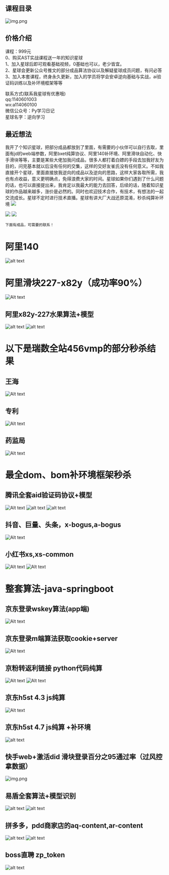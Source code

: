 


## 课程目录
![img.png](image100.png)

## 价格介绍
课程：999元<br>
0、购买AST实战课程送一年的知识星球 <br>
1、加入星球后即可观看基础视频，0基础也可以，老少皆宜。<br>
2、星球会更新公众号推文的部分成品算法协议以及解疑星球成员问题，有问必答<br>
3、加入本套课程，终身永久更新，加入的学员将学会安卓逆向基础与实战，ai验证码训练以及补环境框架等等<br>


联系方式(联系我星球有优惠哦)<br>
qq:1140601003<br>
wx:a114060100<br>
微信公众号：Py学习日记<br>
星球名字：逆向学习<br>

## 最近想法
我开了个知识星球，把部分成品都放到了里面，有需要的小伙伴可以自行去取，里面有jd的web端参数，阿里bxet纯算协议、阿里140补环境、阿里滑块自动化、快手滑块等等，主要是某些大佬加我问成品，很多人都打着白嫖的手段去加我好友为目的，问完基本就以后没有任何的交集，这样的交好友雀氏没有任何意义。不如我直接开个星球，里面直接放我逆向的成品以及逆向的思路，这样大家各取所需，我也有点收益，意义更明确点，免得浪费大家的时间。星球如果你们遇到了什么问题的话，也可以直接提出来，我肯定以我最大的能力去回答，后续的话，随着知识星球的作品越来越多，涨价是必然的。同时也欢迎技术合作，有技术，有想法的一起交流成长。星球不定时进行技术直播。星球有讲大厂大战还原混淆，秒杀纯算补环境
![](image2.png)

![](https://demo-1305722691.cos.ap-nanjing.myqcloud.com/imgs/202404151613071.png)
![](https://demo-1305722691.cos.ap-nanjing.myqcloud.com/imgs/202404151603117.png)




```
下面有成品，可需要的联系！
```
# 阿里140
![alt text](image-25.png)

# 阿里滑块227-x82y（成功率90%）
![Alt text](image.png)

## 阿里x82y-227水果算法+模型
![alt text](image-17.png)
![alt text](image-14.png)

# 以下是瑞数全站456vmp的部分秒杀结果
## 王海
![Alt text](image-1.png)
## 专利
![Alt text](image-2.png)
## 药监局
![Alt text](image-3.png)



# 最全dom、bom补环境框架秒杀
## 腾讯全套aid验证码协议+模型
![Alt text](image-4.png)
![alt text](image-16.png)
![alt text](image-15.png)


## 抖音、巨量、头条，x-bogus,a-bogus

![Alt text](image-6.png)

## 小红书xs,xs-common
![Alt text](image-5.png)
![Alt text](image-7.png)


# 整套算法-java-springboot
## 京东登录wskey算法(app端)
![Alt text](image-13.png)

## 京东登录m端算法获取cookie+server
![Alt text](image-9.png)

## 京粉转返利链接 python代码纯算
![Alt text](image-10.png)
![Alt text](image-11.png)

## 京东h5st 4.3 js纯算 
![Alt text](image-12.png)

## 京东h5st 4.7 js纯算 +补环境
![alt text](image-21.png)

## 快手web+激活did 滑块登录百分之95通过率（过风控拿数据）

![img.png](img.png)

## 易盾全套算法+模型识别
![alt text](image-22.png)
![alt text](image-23.png)

## 拼多多，pdd商家店的aq-content,ar-content
![alt text](image-18.png)
![alt text](image-20.png)

## boss直聘 zp_token
![alt text](image-24.png)

